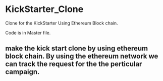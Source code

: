 # KickStarter_Clone
Clone for the KickStarter Using Ethereum Block chain.


Code is in Master file.


## make the kick start clone by using ethereum block chain. By using the ethereum network we can track the request for the the perticular campaign.
